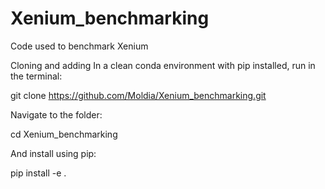 # Xenium_benchmarking
Code used to benchmark Xenium

Cloning and adding
In a clean conda environment with pip installed, run in the terminal:

git clone https://github.com/Moldia/Xenium_benchmarking.git

Navigate to the folder:

cd Xenium_benchmarking

And install using pip:

pip install -e .
